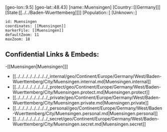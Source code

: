 ﻿---
location: [48.43,9.5]
mapzoom: [7,12] 
mapmarker: city 
type: City
tags:
- geo/City


SpocWebEntityId: 32677
isDeleted: false
confidential: public

---
[geo-lon::9.5]
[geo-lat::48.43]
[name::Muensingen]
[Country::[[Germany]]]
[State:[[../../Baden-Wuerttemberg]]]]
[Population::]
[Unknown::]


```leaflet
id: Muensingen
coordinates: [[Muensingen]]
markerFile: [[Muensingen]]
defaultZoom: 11 
maxZoom: 18
```


## Confidential Links & Embeds: 
-[[Muensingen|Muensingen]]] 
- [[../../../../../../../../_internal/geo/Continent/Europe/Germany/West/Baden-Wuerttemberg/City/Muensingen.internal.md|Muensingen.internal]] 
- [[../../../../../../../../_protect/geo/Continent/Europe/Germany/West/Baden-Wuerttemberg/City/Muensingen.protect.md|Muensingen.protect]] 
- [[../../../../../../../../_private/geo/Continent/Europe/Germany/West/Baden-Wuerttemberg/City/Muensingen.private.md|Muensingen.private]] 
- [[../../../../../../../../_personal/geo/Continent/Europe/Germany/West/Baden-Wuerttemberg/City/Muensingen.personal.md|Muensingen.personal]] 
- [[../../../../../../../../_secret/geo/Continent/Europe/Germany/West/Baden-Wuerttemberg/City/Muensingen.secret.md|Muensingen.secret]] 
